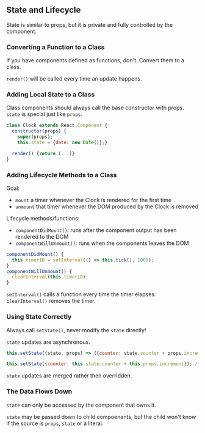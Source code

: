 ## State and Lifecycle

State is similar to props, but it is private and fully controlled by the component.  

### Converting a Function to a Class

If you have components defined as functions, don't. Convert them to a class.  

`render()` will be called every time an update happens.  

### Adding Local State to a Class

Class components should always call the base constructor with props.  
`state` is special just like `props`.  

```jsx
class Clock extends React.Component {
  constructor(props) {
    super(props);
    this.state = {date: new Date()};}

  render() {return (...)}
}
```

### Adding Lifecycle Methods to a Class

Goal:
* `mount` a timer whenever the Clock is rendered for the first time
* `unmount` that timer whenever the DOM produced by the Clock is removed

Lifecycle methods/functions:
* `componentDidMount()`: runs after the component output has been rendered to the DOM
* `componentWillUnmount()`: runs when the components leaves the DOM

```jsx
componentDidMount() {
  this.timerID = setInterval(() => this.tick(), 1000);
}
componentWillUnmount() {
  clearInterval(this.timerID);
}
```

`setInterval()` calls a function every time the timer elapses.  
`clearInterval()` removes the timer.  

### Using State Correctly

Always call `setState()`, never modify the `state` directly!

`state` updates are asynchronous.  

```jsx
this.setState((state, props) => ({counter: state.counter + props.increment})); /* Updates correctly! */

this.setState({counter: this.state.counter + this.props.increment}); /* Updates incorrectly! */
```

`state` updates are merged rather then overridden.  

### The Data Flows Down

`state` can only be accessed by the component that owns it.  

`state` may be passed down to child compoenents, but the child won't know if the source is `props`, `state` or a literal.  
